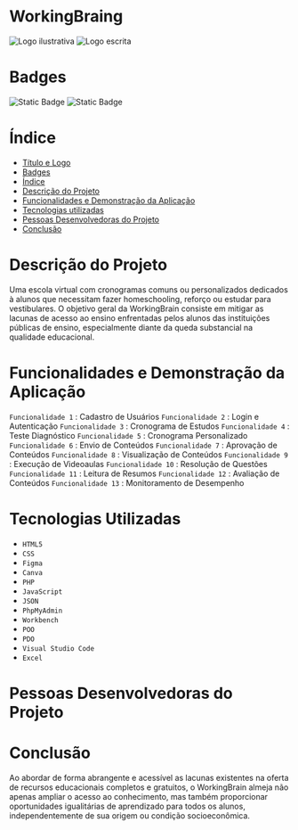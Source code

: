 # WorkingBraing

![Logo ilustrativa](https://github.com/user-attachments/assets/c1621e8e-f759-480f-af8b-f4d4aa8234c0) ![Logo escrita](https://github.com/user-attachments/assets/725307e3-b8fa-4e86-b50e-eae22eeef6f3)

# Badges
<img alt="Static Badge" src="https://img.shields.io/badge/Status-Desenvolvimento-%23%09008000"> <img alt="Static Badge" src="https://img.shields.io/badge/Vers%C3%A3o-01-%230000FF">

# Índice

* [Título e Logo](#Titulo-e-Logo)
* [Badges](#Badges)
* [Índice](#Indice)
* [Descrição do Projeto](#Descricao-do-Projeto)
* [Funcionalidades e Demonstração da Aplicação](#Funcionalidades-e-Demonstracao-da-Aplicacao)
* [Tecnologias utilizadas](#tecnologias-utilizadas)
* [Pessoas Desenvolvedoras do Projeto](#pessoas-desenvolvedoras)
* [Conclusão](#conclusão)


# Descrição do Projeto

  Uma escola virtual com cronogramas comuns ou personalizados dedicados à alunos que necessitam fazer homeschooling, reforço ou estudar para vestibulares.
  O objetivo geral da WorkingBrain consiste em mitigar as lacunas de acesso ao ensino enfrentadas pelos alunos das instituições públicas de ensino, especialmente diante da queda substancial na qualidade educacional. 


# Funcionalidades e Demonstração da Aplicação
`Funcionalidade 1`  : Cadastro de Usuários
`Funcionalidade 2`  : Login e Autenticação
`Funcionalidade 3`  : Cronograma de Estudos
`Funcionalidade 4`  : Teste Diagnóstico
`Funcionalidade 5`  : Cronograma Personalizado
`Funcionalidade 6`  : Envio de Conteúdos
`Funcionalidade 7`  : Aprovação de Conteúdos
`Funcionalidade 8`  : Visualização de Conteúdos
`Funcionalidade 9`  : Execução de Videoaulas
`Funcionalidade 10` : Resolução de Questões
`Funcionalidade 11` : Leitura de Resumos
`Funcionalidade 12` : Avaliação de Conteúdos
`Funcionalidade 13` : Monitoramento de Desempenho


# Tecnologias Utilizadas
  * `HTML5`
  * `CSS`
  * `Figma`
  * `Canva`
  * `PHP`
  * `JavaScript`
  * `JSON`
  * `PhpMyAdmin`
  * `Workbench`
  * `POO`
  * `PDO`
  * `Visual Studio Code`
  * `Excel`

# Pessoas Desenvolvedoras do Projeto


# Conclusão

Ao abordar de forma abrangente e acessível as lacunas existentes na oferta de recursos educacionais completos e gratuitos, o WorkingBrain almeja não apenas ampliar o acesso ao conhecimento, mas também proporcionar oportunidades igualitárias de aprendizado para todos os alunos, independentemente de sua origem ou condição socioeconômica.


